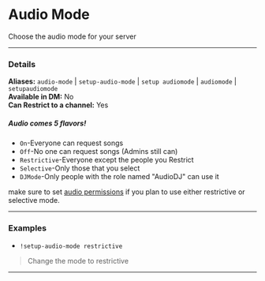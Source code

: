 # Audio Mode

Choose the audio mode for your server
***

### Details

**Aliases:** `audio-mode` | `setup-audio-mode` | `setup audiomode` | `audiomode` | `setupaudiomode`   
**Available in DM:** No   
**Can Restrict to a channel:** Yes

##### Audio comes 5 flavors!

* `On`-Everyone can request songs   
* `Off`-No one can request songs (Admins still can)   
* `Restrictive`-Everyone except the people you Restrict   
* `Selective`-Only those that you select    
* `DJMode`-Only people with the role named "AudioDJ" can use it

make sure to set [audio permissions](/docs/commands/admin/audioperms) if you plan to use either restrictive or selective mode.
***

### Examples

* `!setup-audio-mode restrictive`
> Change the mode to restrictive
***

